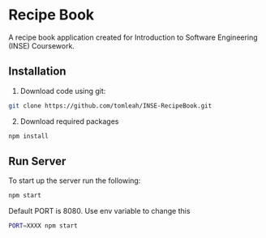 Recipe Book 
===========

A recipe book application created for Introduction to Software Engineering (INSE) Coursework.

Installation
------------

1. Download code using git:

  ```bash
  git clone https://github.com/tomleah/INSE-RecipeBook.git
  ```
  
2. Download required packages

  ```bash
  npm install
  ```

Run Server
----------

To start up the server run the following:

  ```bash
  npm start
  ```

Default PORT is 8080. Use env variable to change this

  ```bash
  PORT=XXXX npm start
  ```
